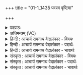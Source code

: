 +++
title = "01-1_1435 पवस्व वृष्टिमा"

+++
<details><summary>पदपाठः</summary>

प꣡व꣢꣯स्व। वृ꣣ष्टि꣢म्। आ। सु। नः꣣। अपा꣢म्। ऊ꣣र्मि꣢म्। दि꣣वः꣢। प꣡रि꣢꣯। अ꣣यक्ष्माः꣢। अ꣣। यक्ष्माः꣢। बृ꣣हतीः꣢। इ꣡षः꣢꣯। १४३५।
</details>

<details><summary>अधिमन्त्रम् (VC)</summary>

- पवमानः सोमः
- कविर्भार्गवः
- गायत्री
- षड्जः
</details>

<details><summary>हिन्दी : आचार्य रामनाथ वेदालंकार - विषयः</summary>

प्रथम मन्त्र में जगत्स्रष्टा परमेश्वर से प्रार्थना की गयी है।
</details>

<details><summary>हिन्दी : आचार्य रामनाथ वेदालंकार - पदार्थः</summary>

पदार्थान्वयभाषाः -  हे सोम!हे सर्वान्तर्यामी परमेश्वर!आप(दिवः परि)उच्च आत्मलोक से(नः)हमारे लिए(अपाम् ऊर्मिम्)दिव्य धाराओं की तरङ्गरूप(वृष्टिम्)वर्षा को(सु आ पवस्व)भली-भाँति चारों ओर से प्रवाहित करो,साथ ही(अयक्ष्माः)नीरोग अर्थात् वासना आदि से रहित(बृहतीः इषः)उच्च महत्त्वाकाञ्क्षाओं को(आ पवस्व)हमारे अन्दर उत्पन्न करो ॥१॥
</details>

<details><summary>हिन्दी : आचार्य रामनाथ वेदालंकार - भावार्थः</summary>

भावार्थभाषाः -  जैसे जगदीश्वर अन्तरिक्ष से वर्षा तथा भूमि पर आरोग्यकारी अन्न उत्पन्न करता है,वैसे ही वह हमारे अन्दर आनन्द की वर्षा और उच्च महत्त्वाकाञ्क्षाओं को जन्म दे ॥१॥
</details>

<details><summary>संस्कृत : आचार्य रामनाथ वेदालंकार - विषयः</summary>

तत्रादौ जगत्स्रष्टा परमेश्वरः प्रार्थ्यते।
</details>

<details><summary>संस्कृत : आचार्य रामनाथ वेदालंकार - पदार्थः</summary>

पदार्थान्वयभाषाः -  हे सोम!हे सर्वान्तर्यामिन् परमेश्वर!त्वम्(दिवः परि)उच्चात् आत्मलोकात्(नः)अस्मभ्यम्(अपाम् ऊर्मिम्)दिव्यधाराणां तरङ्गरूपाम्(वृष्टिम्)वर्षाम्(सु आ पवस्व)सम्यक् समन्तात् प्रवाहय। किञ्च(अयक्ष्माः)नीरोगाः,वासनादिरहिताः इत्यर्थः(बृहतीः इषः)महतीः आकाङ्क्षाः(आ पवस्व)अस्मासु आस्रावय,जनयेत्यर्थः ॥१॥
</details>

<details><summary>संस्कृत : आचार्य रामनाथ वेदालंकार - भावार्थः</summary>

भावार्थभाषाः -  यथा जगदीश्वरोऽन्तरिक्षाद् वृष्टिम् भूमावारोग्यकराण्यन्नानि चोत्पादयति तथैव सोऽस्मास्वानन्दवृष्टिमुत्कृष्टा महत्त्वाकाङ्क्षाश्च जनयेत् ॥१॥
</details>